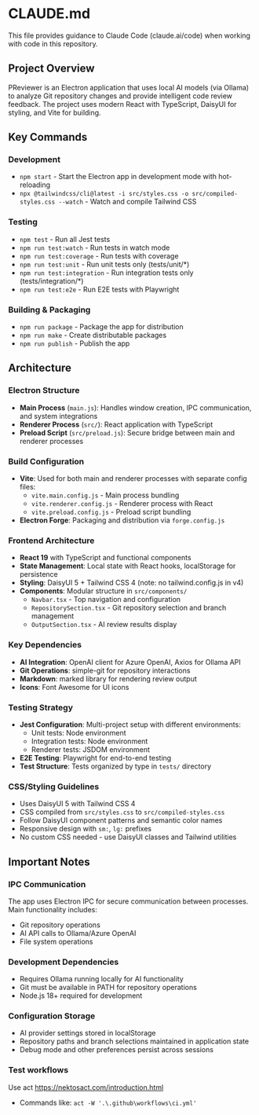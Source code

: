# CLAUDE.md

This file provides guidance to Claude Code (claude.ai/code) when working with code in this repository.

## Project Overview

PReviewer is an Electron application that uses local AI models (via Ollama) to analyze Git repository changes and provide intelligent code review feedback. The project uses modern React with TypeScript, DaisyUI for styling, and Vite for building.

## Key Commands

### Development
- `npm start` - Start the Electron app in development mode with hot-reloading
- `npx @tailwindcss/cli@latest -i src/styles.css -o src/compiled-styles.css --watch` - Watch and compile Tailwind CSS

### Testing
- `npm test` - Run all Jest tests
- `npm run test:watch` - Run tests in watch mode
- `npm run test:coverage` - Run tests with coverage
- `npm run test:unit` - Run unit tests only (tests/unit/*)
- `npm run test:integration` - Run integration tests only (tests/integration/*)
- `npm run test:e2e` - Run E2E tests with Playwright

### Building & Packaging
- `npm run package` - Package the app for distribution
- `npm run make` - Create distributable packages
- `npm run publish` - Publish the app

## Architecture

### Electron Structure
- **Main Process** (`main.js`): Handles window creation, IPC communication, and system integrations
- **Renderer Process** (`src/`): React application with TypeScript
- **Preload Script** (`src/preload.js`): Secure bridge between main and renderer processes

### Build Configuration
- **Vite**: Used for both main and renderer processes with separate config files:
  - `vite.main.config.js` - Main process bundling
  - `vite.renderer.config.js` - Renderer process with React
  - `vite.preload.config.js` - Preload script bundling
- **Electron Forge**: Packaging and distribution via `forge.config.js`

### Frontend Architecture
- **React 19** with TypeScript and functional components
- **State Management**: Local state with React hooks, localStorage for persistence
- **Styling**: DaisyUI 5 + Tailwind CSS 4 (note: no tailwind.config.js in v4)
- **Components**: Modular structure in `src/components/`
  - `Navbar.tsx` - Top navigation and configuration
  - `RepositorySection.tsx` - Git repository selection and branch management
  - `OutputSection.tsx` - AI review results display

### Key Dependencies
- **AI Integration**: OpenAI client for Azure OpenAI, Axios for Ollama API
- **Git Operations**: simple-git for repository interactions
- **Markdown**: marked library for rendering review output
- **Icons**: Font Awesome for UI icons

### Testing Strategy
- **Jest Configuration**: Multi-project setup with different environments:
  - Unit tests: Node environment
  - Integration tests: Node environment
  - Renderer tests: JSDOM environment
- **E2E Testing**: Playwright for end-to-end testing
- **Test Structure**: Tests organized by type in `tests/` directory

### CSS/Styling Guidelines
- Uses DaisyUI 5 with Tailwind CSS 4
- CSS compiled from `src/styles.css` to `src/compiled-styles.css`
- Follow DaisyUI component patterns and semantic color names
- Responsive design with `sm:`, `lg:` prefixes
- No custom CSS needed - use DaisyUI classes and Tailwind utilities

## Important Notes

### IPC Communication
The app uses Electron IPC for secure communication between processes. Main functionality includes:
- Git repository operations
- AI API calls to Ollama/Azure OpenAI
- File system operations

### Development Dependencies
- Requires Ollama running locally for AI functionality
- Git must be available in PATH for repository operations
- Node.js 18+ required for development

### Configuration Storage
- AI provider settings stored in localStorage
- Repository paths and branch selections maintained in application state
- Debug mode and other preferences persist across sessions

### Test workflows

Use act https://nektosact.com/introduction.html
- Commands like: `act -W '.\.github\workflows\ci.yml'`
